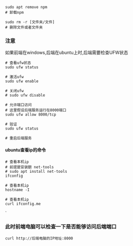 ```shell
sudo apt remove npm
# 卸载npm

sudo rm -r [文件夹/文件]
# 删除文件或者文件夹
```


### 注意
如果前端在windows,后端在ubuntu上时,后端需要检查UFW状态
```shell
# 查看ufw状态
sudo ufw status

# 激活ufw
sudo ufw enable

# 关闭ufw
# sudo ufw disable

# 允许端口访问
# 这里假设后端服务运行在8000端口
sudo ufw allow 8000/tcp

# 验证
sudo ufw status

# 重启后端服务
```
#### ubuntu查看ip的命令
```shell
# 查看本机ip
# 前提是安装额 net-tools
# sudo apt install net-tools
ifconfig

# 查看本机ip
hostname -I

# 查看本机ip
curl ifconfig.me
```
  
`


### 此时前端电脑可以检查一下是否能够访问后端端口
```shell
curl http://后端电脑的IP地址:8000
```